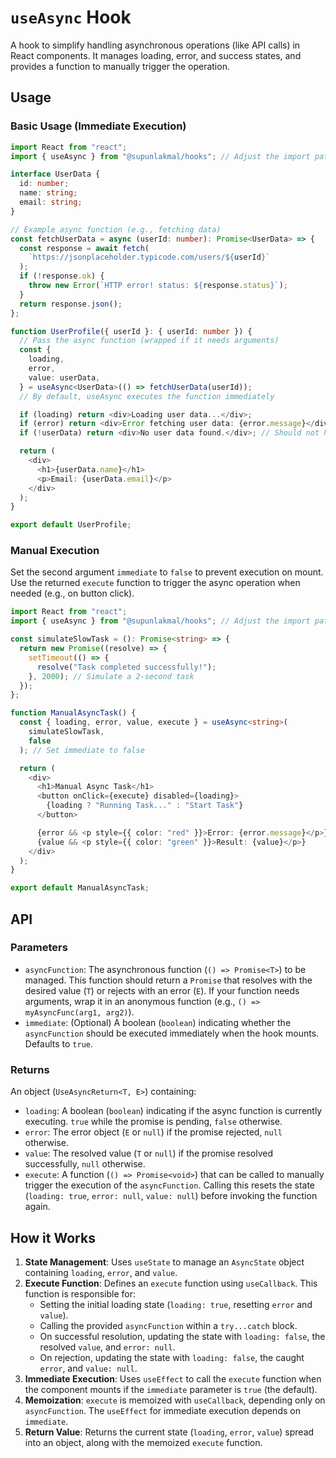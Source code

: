 # `useAsync` Hook

A hook to simplify handling asynchronous operations (like API calls) in React components. It manages loading, error, and success states, and provides a function to manually trigger the operation.

## Usage

### Basic Usage (Immediate Execution)

```typescript
import React from "react";
import { useAsync } from "@supunlakmal/hooks"; // Adjust the import path as needed

interface UserData {
  id: number;
  name: string;
  email: string;
}

// Example async function (e.g., fetching data)
const fetchUserData = async (userId: number): Promise<UserData> => {
  const response = await fetch(
    `https://jsonplaceholder.typicode.com/users/${userId}`
  );
  if (!response.ok) {
    throw new Error(`HTTP error! status: ${response.status}`);
  }
  return response.json();
};

function UserProfile({ userId }: { userId: number }) {
  // Pass the async function (wrapped if it needs arguments)
  const {
    loading,
    error,
    value: userData,
  } = useAsync<UserData>(() => fetchUserData(userId));
  // By default, useAsync executes the function immediately

  if (loading) return <div>Loading user data...</div>;
  if (error) return <div>Error fetching user data: {error.message}</div>;
  if (!userData) return <div>No user data found.</div>; // Should not happen if loading/error are false, but good practice

  return (
    <div>
      <h1>{userData.name}</h1>
      <p>Email: {userData.email}</p>
    </div>
  );
}

export default UserProfile;
```

### Manual Execution

Set the second argument `immediate` to `false` to prevent execution on mount. Use the returned `execute` function to trigger the async operation when needed (e.g., on button click).

```typescript
import React from "react";
import { useAsync } from "@supunlakmal/hooks"; // Adjust the import path as needed

const simulateSlowTask = (): Promise<string> => {
  return new Promise((resolve) => {
    setTimeout(() => {
      resolve("Task completed successfully!");
    }, 2000); // Simulate a 2-second task
  });
};

function ManualAsyncTask() {
  const { loading, error, value, execute } = useAsync<string>(
    simulateSlowTask,
    false
  ); // Set immediate to false

  return (
    <div>
      <h1>Manual Async Task</h1>
      <button onClick={execute} disabled={loading}>
        {loading ? "Running Task..." : "Start Task"}
      </button>

      {error && <p style={{ color: "red" }}>Error: {error.message}</p>}
      {value && <p style={{ color: "green" }}>Result: {value}</p>}
    </div>
  );
}

export default ManualAsyncTask;
```

## API

### Parameters

- `asyncFunction`: The asynchronous function (`() => Promise<T>`) to be managed. This function should return a `Promise` that resolves with the desired value (`T`) or rejects with an error (`E`). If your function needs arguments, wrap it in an anonymous function (e.g., `() => myAsyncFunc(arg1, arg2)`).
- `immediate`: (Optional) A boolean (`boolean`) indicating whether the `asyncFunction` should be executed immediately when the hook mounts. Defaults to `true`.

### Returns

An object (`UseAsyncReturn<T, E>`) containing:

- `loading`: A boolean (`boolean`) indicating if the async function is currently executing. `true` while the promise is pending, `false` otherwise.
- `error`: The error object (`E` or `null`) if the promise rejected, `null` otherwise.
- `value`: The resolved value (`T` or `null`) if the promise resolved successfully, `null` otherwise.
- `execute`: A function (`() => Promise<void>`) that can be called to manually trigger the execution of the `asyncFunction`. Calling this resets the state (`loading: true`, `error: null`, `value: null`) before invoking the function again.

## How it Works

1.  **State Management**: Uses `useState` to manage an `AsyncState` object containing `loading`, `error`, and `value`.
2.  **Execute Function**: Defines an `execute` function using `useCallback`. This function is responsible for:
    - Setting the initial loading state (`loading: true`, resetting `error` and `value`).
    - Calling the provided `asyncFunction` within a `try...catch` block.
    - On successful resolution, updating the state with `loading: false`, the resolved `value`, and `error: null`.
    - On rejection, updating the state with `loading: false`, the caught `error`, and `value: null`.
3.  **Immediate Execution**: Uses `useEffect` to call the `execute` function when the component mounts if the `immediate` parameter is `true` (the default).
4.  **Memoization**: `execute` is memoized with `useCallback`, depending only on `asyncFunction`. The `useEffect` for immediate execution depends on `immediate`.
5.  **Return Value**: Returns the current state (`loading`, `error`, `value`) spread into an object, along with the memoized `execute` function.
